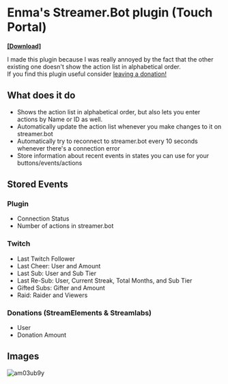 # Enma's Streamer.Bot plugin (Touch Portal)
[**[Download]**](https://github.com/EnmaDarei/tp_streamerbot_plugin/releases/latest)

I made this plugin because I was really annoyed by the fact that the other existing one doesn't show the action list in alphabetical order.<br>
If you find this plugin useful consider [leaving a donation!](https://ko-fi.com/enmadarei)
## What does it do
- Shows the action list in alphabetical order, but also lets you enter actions by Name or ID as well.
- Automatically update the action list whenever you make changes to it on streamer.bot
- Automatically try to reconnect to streamer.bot every 10 seconds whenever there's a connection error
- Store information about recent events in states you can use for your buttons/events/actions
## Stored Events
### Plugin
- Connection Status
- Number of actions in streamer.bot

### Twitch
- Last Twitch Follower
- Last Cheer: User and Amount
- Last Sub: User and Sub Tier
- Last Re-Sub: User, Current Streak, Total Months, and Sub Tier
- Gifted Subs: Gifter and Amount
- Raid: Raider and Viewers

### Donations (StreamElements & Streamlabs)
- User
- Donation Amount

## Images
![am03ub9y](https://user-images.githubusercontent.com/14081432/217958575-96671547-aa45-4445-80a9-9a3ebc9fca81.png)
